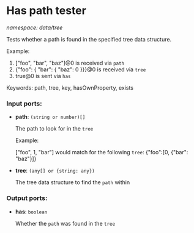 # Has path tester

_namespace: data/tree_

Tests whether a path is found in the specified tree data structure.

Example:
1. ["foo", "bar", "baz"]@0 is received via `path`
2. {"foo": { "bar": { "baz": 0 }}}@0 is received via `tree`
3. true@0 is sent via `has`

Keywords: path, tree, key, hasOwnProperty, exists

### Input ports:

* __path__: ` (string or number)[] `

    The path to look for in the `tree`
    
    Example:
    
    ["foo", 1, "bar"] would match for the following `tree`:
    {"foo":[0, {"bar": "baz"}]}


* __tree__: ` (any[] or {string: any}) `

    The tree data structure to find the `path` within

### Output ports:

* __has__: ` boolean `

    Whether the `path` was found in the `tree`

